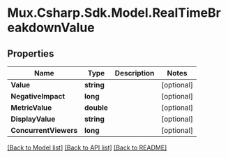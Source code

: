 # Mux.Csharp.Sdk.Model.RealTimeBreakdownValue

## Properties

Name | Type | Description | Notes
------------ | ------------- | ------------- | -------------
**Value** | **string** |  | [optional] 
**NegativeImpact** | **long** |  | [optional] 
**MetricValue** | **double** |  | [optional] 
**DisplayValue** | **string** |  | [optional] 
**ConcurrentViewers** | **long** |  | [optional] 

[[Back to Model list]](../README.md#documentation-for-models) [[Back to API list]](../README.md#documentation-for-api-endpoints) [[Back to README]](../README.md)

